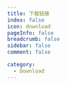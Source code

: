 ```yaml
---
title: 下载链接
index: false
icon: download
pageInfo: false
breadcrumb: false
sidebar: false
comment: false

category:
  - Download
---
```


<script setup>
import levelList from '@source/components/level-list/App.vue';
</script>

<levelList />
